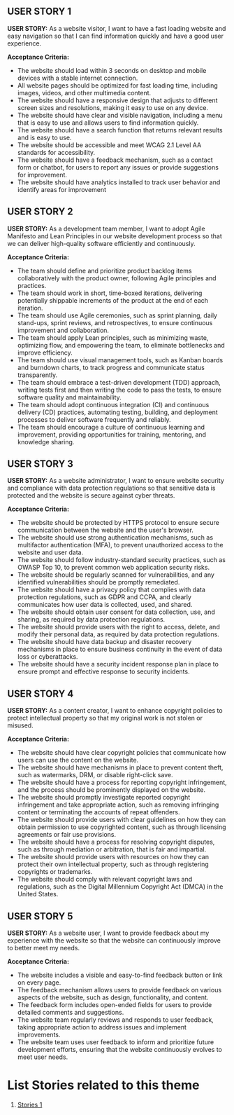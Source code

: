 ## USER STORY 1

**USER STORY:** As a website visitor, I want to have a fast loading website and easy navigation so that I can find information quickly and have a good user experience.

**Acceptance Criteria:**
* The website should load within 3 seconds on desktop and mobile devices with a stable internet connection.
* All website pages should be optimized for fast loading time, including images, videos, and other multimedia content.
* The website should have a responsive design that adjusts to different screen sizes and resolutions, making it easy to use on any device.
* The website should have clear and visible navigation, including a menu that is easy to use and allows users to find information quickly.
* The website should have a search function that returns relevant results and is easy to use.
* The website should be accessible and meet WCAG 2.1 Level AA standards for accessibility.
* The website should have a feedback mechanism, such as a contact form or chatbot, for users to report any issues or provide suggestions for improvement.
* The website should have analytics installed to track user behavior and identify areas for improvement


## USER STORY 2

**USER STORY:** As a development team member, I want to adopt Agile Manifesto and Lean Principles in our website development process so that we can deliver high-quality software efficiently and continuously.

**Acceptance Criteria:**
* The team should define and prioritize product backlog items collaboratively with the product owner, following Agile principles and practices.
* The team should work in short, time-boxed iterations, delivering potentially shippable increments of the product at the end of each iteration.
* The team should use Agile ceremonies, such as sprint planning, daily stand-ups, sprint reviews, and retrospectives, to ensure continuous improvement and collaboration.
* The team should apply Lean principles, such as minimizing waste, optimizing flow, and empowering the team, to eliminate bottlenecks and improve efficiency.
* The team should use visual management tools, such as Kanban boards and burndown charts, to track progress and communicate status transparently.
* The team should embrace a test-driven development (TDD) approach, writing tests first and then writing the code to pass the tests, to ensure software quality and maintainability.
* The team should adopt continuous integration (CI) and continuous delivery (CD) practices, automating testing, building, and deployment processes to deliver software frequently and reliably.
* The team should encourage a culture of continuous learning and improvement, providing opportunities for training, mentoring, and knowledge sharing.


## USER STORY 3

**USER STORY:** As a website administrator, I want to ensure website security and compliance with data protection regulations so that sensitive data is protected and the website is secure against cyber threats.

**Acceptance Criteria:**
* The website should be protected by HTTPS protocol to ensure secure communication between the website and the user's browser.
* The website should use strong authentication mechanisms, such as multifactor authentication (MFA), to prevent unauthorized access to the website and user data.
* The website should follow industry-standard security practices, such as OWASP Top 10, to prevent common web application security risks.
* The website should be regularly scanned for vulnerabilities, and any identified vulnerabilities should be promptly remediated.
* The website should have a privacy policy that complies with data protection regulations, such as GDPR and CCPA, and clearly communicates how user data is collected, used, and shared.
* The website should obtain user consent for data collection, use, and sharing, as required by data protection regulations.
* The website should provide users with the right to access, delete, and modify their personal data, as required by data protection regulations.
* The website should have data backup and disaster recovery mechanisms in place to ensure business continuity in the event of data loss or cyberattacks.
* The website should have a security incident response plan in place to ensure prompt and effective response to security incidents.


## USER STORY 4

**USER STORY:** As a content creator, I want to enhance copyright policies to protect intellectual property so that my original work is not stolen or misused.

**Acceptance Criteria:**
* The website should have clear copyright policies that communicate how users can use the content on the website.
* The website should have mechanisms in place to prevent content theft, such as watermarks, DRM, or disable right-click save.
* The website should have a process for reporting copyright infringement, and the process should be prominently displayed on the website.
* The website should promptly investigate reported copyright infringement and take appropriate action, such as removing infringing content or terminating the accounts of repeat offenders.
* The website should provide users with clear guidelines on how they can obtain permission to use copyrighted content, such as through licensing agreements or fair use provisions.
* The website should have a process for resolving copyright disputes, such as through mediation or arbitration, that is fair and impartial.
* The website should provide users with resources on how they can protect their own intellectual property, such as through registering copyrights or trademarks.
* The website should comply with relevant copyright laws and regulations, such as the Digital Millennium Copyright Act (DMCA) in the United States.


## USER STORY 5

**USER STORY:** As a website user, I want to provide feedback about my experience with the website so that the website can continuously improve to better meet my needs.

**Acceptance Criteria:**
* The website includes a visible and easy-to-find feedback button or link on every page.
* The feedback mechanism allows users to provide feedback on various aspects of the website, such as design, functionality, and content.
* The feedback form includes open-ended fields for users to provide detailed comments and suggestions.
* The website team regularly reviews and responds to user feedback, taking appropriate action to address issues and implement improvements.
* The website team uses user feedback to inform and prioritize future development efforts, ensuring that the website continuously evolves to meet user needs.


# List Stories related to this theme
1. [Stories 1](documentation/templates/theme/initiatives/epics/stories/tasks/task_template.md)